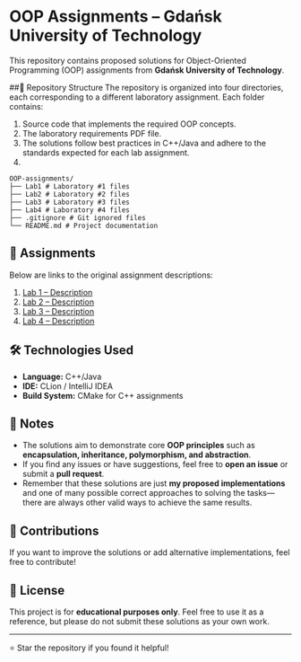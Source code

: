 # OOP Assignments – Gdańsk University of Technology

This repository contains proposed solutions for Object-Oriented Programming (OOP) assignments from **Gdańsk University of Technology**.

##📁 Repository Structure
The repository is organized into four directories, each corresponding to a different laboratory assignment. Each folder contains:

1. Source code that implements the required OOP concepts.
2. The laboratory requirements PDF file.
3. The solutions follow best practices in C++/Java and adhere to the standards expected for each lab assignment.
4. 
```
OOP-assignments/
├── Lab1 # Laboratory #1 files
├── Lab2 # Laboratory #2 files
├── Lab3 # Laboratory #3 files
├── Lab4 # Laboratory #4 files
├── .gitignore # Git ignored files
└── README.md # Project documentation
```

## 📜 Assignments
Below are links to the original assignment descriptions:

1. [Lab 1 – Description](Lab1/OOP_lab1.pdf)
2. [Lab 2 – Description](Lab2/OOP_lab2.pdf)
3. [Lab 3 – Description](Lab3/OOP_lab3.pdf)
4. [Lab 4 – Description](Lab4/OOP_Lab4.pdf)

## 🛠 Technologies Used
- **Language:** C++/Java
- **IDE:** CLion / IntelliJ IDEA
- **Build System:** CMake for C++ assignments

## 📌 Notes
- The solutions aim to demonstrate core **OOP principles** such as **encapsulation, inheritance, polymorphism, and abstraction**.
- If you find any issues or have suggestions, feel free to **open an issue** or submit a **pull request**.
- Remember that these solutions are just **my proposed implementations** and one of many possible correct approaches to solving the tasks—there are always other valid ways to achieve the same results.

## 🤝 Contributions
If you want to improve the solutions or add alternative implementations, feel free to contribute!

## 📜 License
This project is for **educational purposes only**. Feel free to use it as a reference, but please do not submit these solutions as your own work.

---
⭐ Star the repository if you found it helpful!
